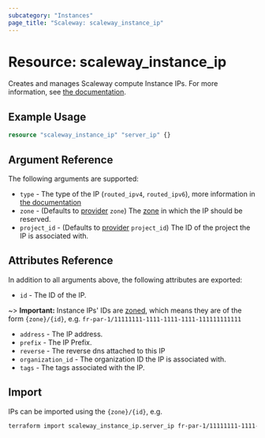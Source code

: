 ```yaml
---
subcategory: "Instances"
page_title: "Scaleway: scaleway_instance_ip"
---
```


# Resource: scaleway_instance_ip

Creates and manages Scaleway compute Instance IPs. For more information, see [the documentation](https://www.scaleway.com/en/developers/api/instance/#path-ips-list-all-flexible-ips).

## Example Usage

```terraform
resource "scaleway_instance_ip" "server_ip" {}
```

## Argument Reference

The following arguments are supported:

- `type` - The type of the IP (`routed_ipv4`, `routed_ipv6`), more information in [the documentation](https://www.scaleway.com/en/docs/compute/instances/api-cli/using-routed-ips/)
- `zone` - (Defaults to [provider](../index.md#zone) `zone`) The [zone](../guides/regions_and_zones.md#zones) in which the IP should be reserved.
- `project_id` - (Defaults to [provider](../index.md#project_id) `project_id`) The ID of the project the IP is associated with.

## Attributes Reference

In addition to all arguments above, the following attributes are exported:

- `id` - The ID of the IP.

~> **Important:** Instance IPs' IDs are [zoned](../guides/regions_and_zones.md#resource-ids), which means they are of the form `{zone}/{id}`, e.g. `fr-par-1/11111111-1111-1111-1111-111111111111`

- `address` - The IP address.
- `prefix` - The IP Prefix.
- `reverse` - The reverse dns attached to this IP
- `organization_id` - The organization ID the IP is associated with.
- `tags` - The tags associated with the IP.

## Import

IPs can be imported using the `{zone}/{id}`, e.g.

```bash
terraform import scaleway_instance_ip.server_ip fr-par-1/11111111-1111-1111-1111-111111111111
```
